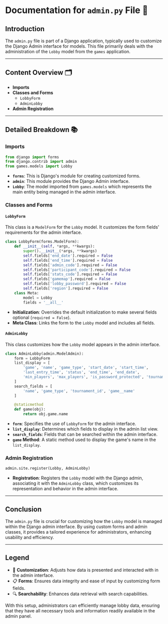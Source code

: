 # Documentation for `admin.py` File 📄

## Introduction
The `admin.py` file is part of a Django application, typically used to customize the Django Admin interface for models. This file primarily deals with the administration of the `Lobby` model from the `games` application.

---

## Content Overview 🗂️

- **Imports**
- **Classes and Forms**
  - `LobbyForm`
  - `AdminLobby`
- **Admin Registration**

---

## Detailed Breakdown 📚

### Imports

```python
from django import forms
from django.contrib import admin
from games.models import Lobby
```

- **`forms`**: This is Django's module for creating customized forms.
- **`admin`**: This module provides the Django Admin interface.
- **`Lobby`**: The model imported from `games.models` which represents the main entity being managed in the admin interface.

### Classes and Forms

#### `LobbyForm`

This class is a `ModelForm` for the `Lobby` model. It customizes the form fields' requirements for the admin interface.

```python
class LobbyForm(forms.ModelForm):
    def __init__(self, *args, **kwargs):
        super().__init__(*args, **kwargs)
        self.fields['end_date'].required = False
        self.fields['end_time'].required = False
        self.fields['admin_code'].required = False
        self.fields['participant_code'].required = False
        self.fields['stats_code'].required = False
        self.fields['gamemap'].required = False
        self.fields['lobby_password'].required = False
        self.fields['region'].required = False
    class Meta:
        model = Lobby
        fields = '__all__'
```

- **Initialization**: Overrides the default initialization to make several fields optional (`required = False`).
- **Meta Class**: Links the form to the `Lobby` model and includes all fields.

#### `AdminLobby`

This class customizes how the `Lobby` model appears in the admin interface.

```python
class AdminLobby(admin.ModelAdmin):
    form = LobbyForm
    list_display = [
        'game', 'name', 'game_type', 'start_date', 'start_time',
        'last_entry_time', 'status', 'end_time', 'end_date',
        'min_players', 'max_players', 'is_password_protected', 'tournament_id'
    ]
    search_fields = [
        'name', 'game_type', 'tournament_id', 'game__name'
    ]

    @staticmethod
    def game(obj):
        return obj.game.name
```

- **`form`**: Specifies the use of `LobbyForm` for the admin interface.
- **`list_display`**: Determines which fields to display in the admin list view.
- **`search_fields`**: Fields that can be searched within the admin interface.
- **`game` Method**: A static method used to display the game's name in the `list_display`.

### Admin Registration

```python
admin.site.register(Lobby, AdminLobby)
```

- **Registration**: Registers the `Lobby` model with the Django admin, associating it with the `AdminLobby` class, which customizes its representation and behavior in the admin interface.

---

## Conclusion

The `admin.py` file is crucial for customizing how the `Lobby` model is managed within the Django admin interface. By using custom forms and admin classes, it provides a tailored experience for administrators, enhancing usability and efficiency.

---

## Legend
- 🎨 **Customization**: Adjusts how data is presented and interacted with in the admin interface.
- 📋 **Forms**: Ensures data integrity and ease of input by customizing form fields.
- 🔍 **Searchability**: Enhances data retrieval with search capabilities.

With this setup, administrators can efficiently manage lobby data, ensuring that they have all necessary tools and information readily available in the admin panel.